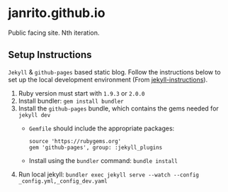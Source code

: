 # janrito.github.io


Public facing site. Nth iteration.


## Setup Instructions

`Jekyll` & `github-pages` based static blog. Follow the instructions below to set up the local development environment (From [jekyll-instructions][]).

1. Ruby version must start with `1.9.3` or `2.0.0`
2. Install bundler:
    `gem install bundler`
3. Install the `github-pages` bundle, which contains the gems needed for `jekyll dev`
    + `Gemfile` should include the appropriate packages:

        ```
        source 'https://rubygems.org'
        gem 'github-pages', group: :jekyll_plugins
        ```
    + Install using the `bundler` command:
        `bundle install`
4. Run local jekyll:
    `bundler exec jekyll serve --watch --config _config.yml,_config_dev.yaml`

[jekyll-instructions]: https://help.github.com/articles/using-jekyll-with-pages
